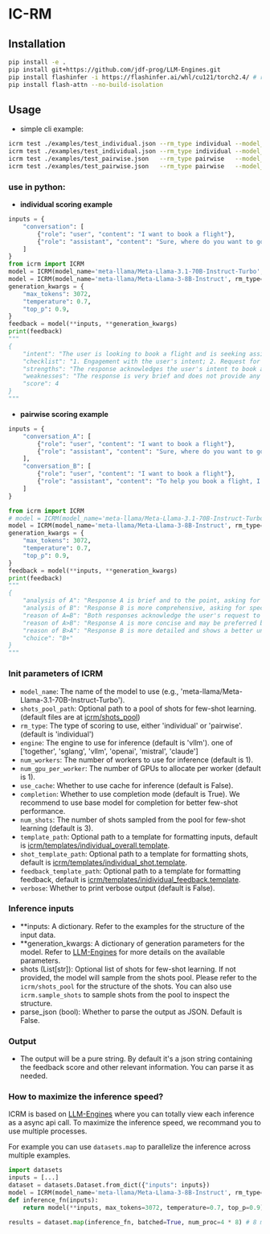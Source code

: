 # IC-RM

## Installation
```bash
pip install -e .
pip install git+https://github.com/jdf-prog/LLM-Engines.git
pip install flashinfer -i https://flashinfer.ai/whl/cu121/torch2.4/ # required for sglang
pip install flash-attn --no-build-isolation
```

## Usage
- simple cli example:
```bash
icrm test ./examples/test_individual.json --rm_type individual --model_name meta-llama/Meta-Llama-3.1-70B-Instruct-Turbo --engine together
icrm test ./examples/test_individual.json --rm_type individual --model_name meta-llama/Meta-Llama-3-8B-Instruct --engine sglang
icrm test ./examples/test_pairwise.json   --rm_type pairwise   --model_name meta-llama/Meta-Llama-3.1-70B-Instruct-Turbo --engine together
icrm test ./examples/test_pairwise.json   --rm_type pairwise   --model_name meta-llama/Meta-Llama-3-8B-Instruct --engine sglang 
```

### use in python:

- **individual scoring example**


```python
inputs = {
    "conversation": [
        {"role": "user", "content": "I want to book a flight"},
        {"role": "assistant", "content": "Sure, where do you want to go?"}
    ]
}
from icrm import ICRM
model = ICRM(model_name='meta-llama/Meta-Llama-3.1-70B-Instruct-Turbo', rm_type='individual', engine='together')
model = ICRM(model_name='meta-llama/Meta-Llama-3-8B-Instruct', rm_type='individual', engine='sglang')
generation_kwargs = {
    "max_tokens": 3072,
    "temperature": 0.7,
    "top_p": 0.9,
}
feedback = model(**inputs, **generation_kwargs)
print(feedback)
"""
{
    "intent": "The user is looking to book a flight and is seeking assistance with the process. This typically involves gathering information about the user's travel plans, such as destination, travel dates, and possibly preferred airlines or flight classes.",
    "checklist": "1. Engagement with the user's intent; 2. Request for necessary information; 3. Clarity of the response; 4. Guidance on the next steps; 5. Overall helpfulness.",
    "strengths": "The response acknowledges the user's intent to book a flight and asks for a crucial piece of information (destination) to proceed. This shows engagement with the user's request and a willingness to assist.",
    "weaknesses": "The response is very brief and does not provide any additional guidance on the next steps in the booking process. It also does not offer any options for the user to specify their travel dates, preferred airlines, or other relevant details that are typically necessary for booking a flight.",
    "score": 4
}
"""
```

- **pairwise scoring example**

```python
inputs = {
    "conversation_A": [
        {"role": "user", "content": "I want to book a flight"},
        {"role": "assistant", "content": "Sure, where do you want to go?"}
    ],
    "conversation_B": [
        {"role": "user", "content": "I want to book a flight"},
        {"role": "assistant", "content": "To help you book a flight, I'll need some more information:\n\n1. What are your departure and arrival cities?\n2. What are your preferred travel dates?\n3. Do you need a one-way or round-trip ticket?\n4. How many passengers will be traveling?\n5. Do you have any preferences for airlines, flight times, or class of service?\n\nOnce you provide these details, I can offer more specific guidance on booking your flight. Is there any other information you'd like to share about your travel plans?"}
    ]
}

from icrm import ICRM
# model = ICRM(model_name='meta-llama/Meta-Llama-3.1-70B-Instruct-Turbo', rm_type='pairwise', engine='together')
model = ICRM(model_name='meta-llama/Meta-Llama-3-8B-Instruct', rm_type='pairwise', engine='sglang')
generation_kwargs = {
    "max_tokens": 3072,
    "temperature": 0.7,
    "top_p": 0.9,
}
feedback = model(**inputs, **generation_kwargs)
print(feedback)
"""
{
    "analysis of A": "Response A is brief and to the point, asking for the destination. However, it lacks the necessary follow-up questions to gather more information about the user's preferences and needs.",
    "analysis of B": "Response B is more comprehensive, asking for specific details about the user's travel plans, including departure and arrival cities, travel dates, and preferences for airlines and flight times. This shows a better understanding of the user's needs and provides a more personalized experience.",
    "reason of A=B": "Both responses acknowledge the user's request to book a flight and ask for some information.",
    "reason of A>B": "Response A is more concise and may be preferred by users who want a quick and simple interaction.",
    "reason of B>A": "Response B is more detailed and shows a better understanding of the user's needs, making it more likely to provide a successful booking experience.",
    "choice": "B+"
}
"""
```

### Init parameters of ICRM
- `model_name`: The name of the model to use (e.g., 'meta-llama/Meta-Llama-3.1-70B-Instruct-Turbo').
- `shots_pool_path`: Optional path to a pool of shots for few-shot learning. (default files are at [icrm/shots_pool](icrm/shots_pool))
- `rm_type`: The type of scoring to use, either 'individual' or 'pairwise'. (default is 'individual')
- `engine`: The engine to use for inference (default is 'vllm'). one of ['together', 'sglang', 'vllm', 'openai', 'mistral', 'claude']
- `num_workers`: The number of workers to use for inference (default is 1).
- `num_gpu_per_worker`: The number of GPUs to allocate per worker (default is 1).
- `use_cache`: Whether to use cache for inference (default is False).
- `completion`: Whether to use completion mode (default is True). We recommend to use base model for completion for better few-shot performance.
- `num_shots`: The number of shots sampled from the pool for few-shot learning (default is 3).
- `template_path`: Optional path to a template for formatting inputs, default is [icrm/templates/individual_overall.template](icrm/templates/individual_overall.template).
- `shot_template_path`: Optional path to a template for formatting shots, default is [icrm/templates/individual_shot.template](icrm/templates/individual_shot.template).
- `feedback_template_path`: Optional path to a template for formatting feedback, default is [icrm/templates/inidividual_feedback.template](icrm/templates/inidividual_feedback.template).
- `verbose`: Whether to print verbose output (default is False).

### Inference inputs
- \*\*inputs: A dictionary. Refer to the examples for the structure of the input data.
- \*\*generation_kwargs: A dictionary of generation parameters for the model. Refer to [LLM-Engines](https://github.com/jdf-prog/LLM-Engines?tab=readme-ov-file#generation-parameters) for more details on the available parameters.
- shots (List[str]): Optional list of shots for few-shot learning. If not provided, the model will sample from the shots pool. Please refer to the `icrm/shots_pool` for the structure of the shots. 
    You can also use `icrm.sample_shots` to sample shots from the pool to inspect the structure.
- parse_json (bool): Whether to parse the output as JSON. Default is False. 

### Output
- The output will be a pure string. By default it's a json string containing the feedback score and other relevant information. You can parse it as needed.

### How to maximize the inference speed?
ICRM is based on [LLM-Engines](https://github.com/jdf-prog/LLM-Engines) where you can totally view each inference as a async api call. To maximize the inference speed, we recommand you to use multiple processes. 

For example you can use `datasets.map` to parallelize the inference across multiple examples. 

```python
import datasets
inputs = [...]
dataset = datasets.Dataset.from_dict({"inputs": inputs})
model = ICRM(model_name='meta-llama/Meta-Llama-3-8B-Instruct', rm_type='individual', engine='sglang', num_workers=4, num_gpu_per_worker=1)
def inference_fn(inputs):
    return model(**inputs, max_tokens=3072, temperature=0.7, top_p=0.9)

results = dataset.map(inference_fn, batched=True, num_proc=4 * 8) # 8 means each model worker can be assigned to 8 requests in parallel
```